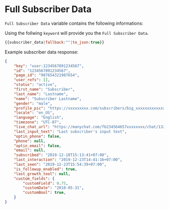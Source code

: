 # Full Subscriber Data
`Full Subscriber Data` variable contains the following informations:

Using the follwing `keyword` will provide you the `Full Subscriber Data`.
```js
{{subscriber_data|fallback:""|to_json:true}}
```

Example subscriber data response:
```json
{
    "key": "user:1234567891234567",
    "id": "1234567891234567",
    "page_id": "987654321987654",
    "user_refs": [],
    "status": "active",
    "first_name": "Subscriber",
    "last_name": "Lastname",
    "name": "Subscriber Lastname",
    "gender": "male",
    "profile_pic": "https://xxxxxxxxx.com/subscribers/big_xxxxxxxxxxxxxxxx.jpg",
    "locale": "en_US",
    "language": "English",
    "timezone": "UTC-07",
    "live_chat_url": "https://manychat.com/fb234564657xxxxxxxx/chat/13245647xxxxxxxxx",
    "last_input_text": "Last subscriber's input text",
    "optin_phone": false,
    "phone": null,
    "optin_email": false,
    "email": null,
    "subscribed": "2019-12-18T15:13:41+07:00",
    "last_interaction": "2019-12-23T14:41:16+07:00",
    "last_seen": "2019-12-23T15:54:39+07:00",
    "is_followup_enabled": true,
    "last_growth_tool": null,
    "custom_fields": {
        "customField": 0.75,
        "customDate": "2018-05-31",
        "customBool": true,
    }
}
```
